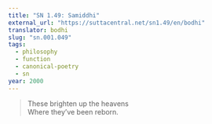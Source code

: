 ```yaml
---
title: "SN 1.49: Samiddhi"
external_url: "https://suttacentral.net/sn1.49/en/bodhi"
translator: bodhi
slug: "sn.001.049"
tags:
  - philosophy
  - function
  - canonical-poetry
  - sn
year: 2000
---
```


> These brighten up the heavens  
Where they’ve been reborn.
